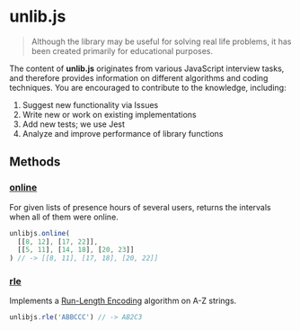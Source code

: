 # unlib.js

> Although the library may be useful for solving real life problems, it has been created primarily for educational purposes.

The content of **unlib.js** originates from various JavaScript interview tasks, and therefore provides information on different algorithms and coding techniques. You are encouraged to contribute to the knowledge, including:

1. Suggest new functionality via Issues
2. Write new or work on existing implementations
3. Add new tests; we use Jest
4. Analyze and improve performance of library functions

## Methods

### [online](src/online/)

For given lists of presence hours of several users, returns the intervals when all of them were online.

```js
unlibjs.online(
  [[8, 12], [17, 22]],
  [[5, 11], [14, 18], [20, 23]]
) // -> [[8, 11], [17, 18], [20, 22]]
```

### [rle](src/rle/)

Implements a [Run-Length Encoding](https://en.wikipedia.org/wiki/Run-length_encoding) algorithm on A-Z strings.

```js
unlibjs.rle('ABBCCC') // -> AB2C3
```
